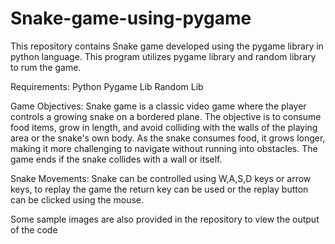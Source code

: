 # Snake-game-using-pygame
This repository contains Snake game developed using the pygame library in python language.
This program utilizes pygame library and random library to rum the game.

Requirements:
Python
Pygame Lib
Random Lib

Game Objectives:
Snake game is a classic video game where the player controls a growing snake on a bordered plane. The objective is to consume food items, grow in length, and avoid colliding with the walls of the playing area or the snake's own body. As the snake consumes food, it grows longer, making it more challenging to navigate without running into obstacles. The game ends if the snake collides with a wall or itself.

Snake Movements: 
Snake can be controlled using W,A,S,D keys or arrow keys, to replay the game the return key can be used or the replay button can be clicked using the mouse.

Some sample images are also provided in the repository to view the output of the code
